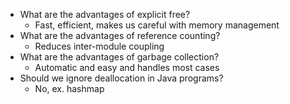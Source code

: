 * What are the advantages of explicit free?
	* Fast, efficient, makes us careful with memory management
* What are the advantages of reference counting?
	* Reduces inter-module coupling
* What are the advantages of garbage collection?
	* Automatic and easy and handles most cases
* Should we ignore deallocation in Java programs?
	* No, ex. hashmap